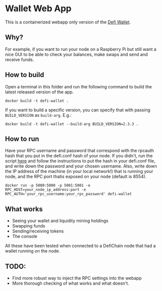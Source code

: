# Wallet Web App
This is a containerized webapp only version of the [Defi Wallet](https://github.com/DefiCh/app).

## Why?
For example, if you want to run your node on a Raspberry Pi but still want a nice GUI to be able to check your balances, make swaps and send and receive funds.

## How to build
Open a terminal in this folder and run the following command to build the latest released version of the app.

`docker build -t defi-wallet .`

If you want to build a specific version, you can specify that with passing `BUILD_VERSION` as `build-arg`. E.g.:

`docker build -t defi-wallet --build-arg BUILD_VERSION=2.3.3 .`

## How to run
Have your RPC username and password that correspond with the rpcauth hash that you put in the defi.conf hash of your node. If you didn't, run the script [here](https://github.com/DeFiCh/ain/tree/master/share/rpcauth) 
and follow the instructions to put the hash in your defi.conf file, and write down the password and your chosen username.
Also, write down the IP address of the machine (in your local network!) that is running your node, and the RPC port  thatis exposed on your node (default is 8554).

`docker run -p 5000:5000 -p 5001:5001 -e RPC_HOST=your_node_ip_address:port -e RPC_AUTH='your_rpc_username:your_rpc_password' defi-wallet`

## What works
* Seeing your wallet and liquidity mining holdings
* Swapping funds
* Sending/receiving tokens
* The console

All these have been tested when connected to a DefiChain node that had a wallet running on the node.

## TODO:
* Find more robust way to inject the RPC settings into the webapp
* More thorough checking of what works and what doesn't.
